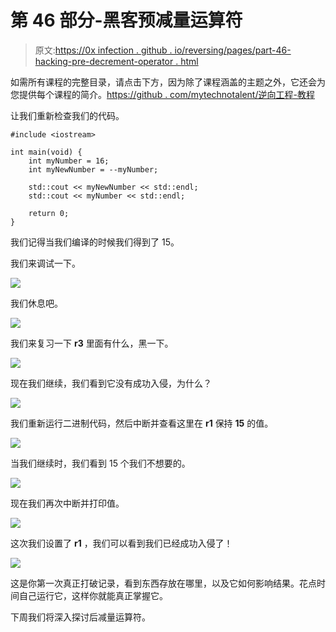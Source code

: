 # 第 46 部分-黑客预减量运算符

> 原文:[https://0x infection . github . io/reversing/pages/part-46-hacking-pre-decrement-operator . html](https://0xinfection.github.io/reversing/pages/part-46-hacking-pre-decrement-operator.html)

如需所有课程的完整目录，请点击下方，因为除了课程涵盖的主题之外，它还会为您提供每个课程的简介。[https://github . com/mytechnotalent/逆向工程-教程](https://github.com/mytechnotalent/Reverse-Engineering-Tutorial)

让我们重新检查我们的代码。

```
#include <iostream>

int main(void) {
    int myNumber = 16;
    int myNewNumber = --myNumber;

    std::cout << myNewNumber << std::endl;
    std::cout << myNumber << std::endl;

    return 0;
}

```

我们记得当我们编译的时候我们得到了 15。

我们来调试一下。

![](../Images/a041332e79f1a4a11c0f20ab1d1784e4.png)

我们休息吧。

![](../Images/ccea7118977cf0fddb081a30c31e797e.png)

我们来复习一下 **r3** 里面有什么，黑一下。

![](../Images/545ebbe779e1f01a08a20b7c344050a4.png)

现在我们继续，我们看到它没有成功入侵，为什么？

![](../Images/b34ce60f65b449e3c270e6f58bab56ef.png)

我们重新运行二进制代码，然后中断并查看这里在 **r1** 保持 **15** 的值。

![](../Images/f29731b77f88ab73e7e97de6d78c2ca9.png)

当我们继续时，我们看到 15 个我们不想要的。

![](../Images/2fd0799316778ce485d18b285324cff2.png)

现在我们再次中断并打印值。

![](../Images/0945f2de44c0d3e08b83db2251c180ec.png)

这次我们设置了 **r1** ，我们可以看到我们已经成功入侵了！

![](../Images/38d0bda45350195dab52c06af19997ce.png)

这是你第一次真正打破记录，看到东西存放在哪里，以及它如何影响结果。花点时间自己运行它，这样你就能真正掌握它。

下周我们将深入探讨后减量运算符。